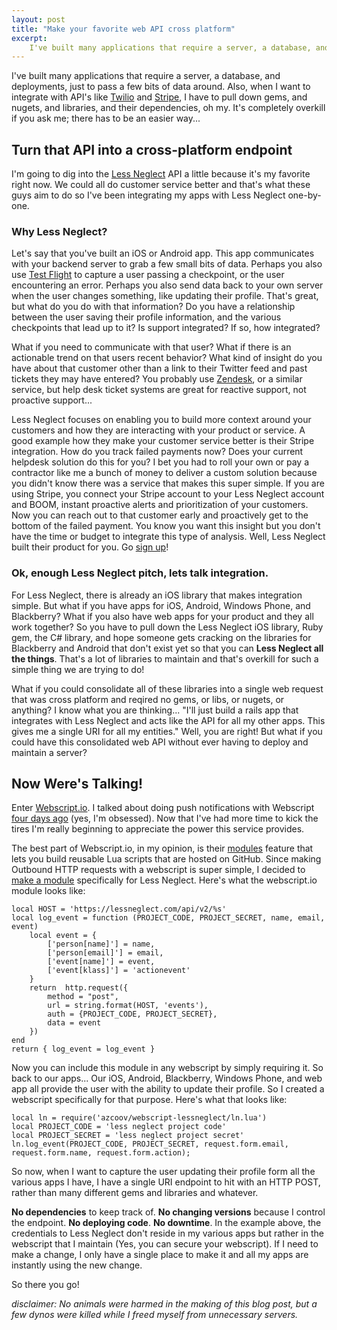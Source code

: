 ```yaml
---
layout: post
title: "Make your favorite web API cross platform"
excerpt:
    I've built many applications that require a server, a database, and deployments, just to pass a few bits of data around. Also, when I want to integrate with API's like [Twilio](http://www.twilio.com) and [Stripe](http://www.stripe.com), I have to pull down gems, and nugets, and libraries, and their dependencies, oh my. It's completely overkill if you ask me; there has to be a better way.
---
```


I've built many applications that require a server, a database, and deployments, just to pass a few bits of data around. Also, when I want to integrate with API's like [Twilio](http://www.twilio.com) and [Stripe](http://www.stripe.com), I have to pull down gems, and nugets, and libraries, and their dependencies, oh my. It's completely overkill if you ask me; there has to be an easier way...

## Turn that API into a cross-platform endpoint

I'm going to dig into the [Less Neglect](http://www.lessneglect.com) API a little because it's my favorite right now. We could all do customer service better and that's what these guys aim to do so I've been integrating my apps with Less Neglect one-by-one.

### Why Less Neglect?

Let's say that you've built an iOS or Android app. This app communicates with your backend server to grab a few small bits of data. Perhaps you also use [Test Flight](http://www.testflightapp.com) to capture a user passing a checkpoint, or the user encountering an error. Perhaps you also send data back to your own server when the user changes something, like updating their profile. That's great, but what do you do with that information? Do you have a relationship between the user saving their profile information, and the various checkpoints that lead up to it? Is support integrated? If so, how integrated?

What if you need to communicate with that user? What if there is an actionable trend on that users recent behavior? What kind of insight do you have about that customer other than a link to their Twitter feed and past tickets they may have entered? You probably use [Zendesk](http://www.zendesk.com), or a similar service, but help desk ticket systems are great for reactive support, not proactive support...

Less Neglect focuses on enabling you to build more context around your customers and how they are interacting with your product or service. A good example how they make your customer service better is their Stripe integration. How do you track failed payments now? Does your current helpdesk solution do this for you? I bet you had to roll your own or pay a contractor like me a bunch of money to deliver a custom solution because you didn't know there was a service that makes this super simple. If you are using Stripe, you connect your Stripe account to your Less Neglect account and BOOM, instant proactive alerts and prioritization of your customers. Now you can reach out to that customer early and proactively get to the bottom of the failed payment. You know you want this insight but you don't have the time or budget to integrate this type of analysis. Well, Less Neglect built their product for you. Go [sign up](http://www.lessneglect.com)!

### Ok, enough Less Neglect pitch, lets talk integration.

For Less Neglect, there is already an iOS library that makes integration simple. But what if you have apps for iOS, Android, Windows Phone, and Blackberry? What if you also have web apps for your product and they all work together? So you have to pull down the Less Neglect iOS library, Ruby gem, the C# library, and hope someone gets cracking on the libraries for Blackberry and Android that don't exist yet so that you can **Less Neglect all the things**. That's a lot of libraries to maintain and that's overkill for such a simple thing we are trying to do!

What if you could consolidate all of these libraries into a single web request that was cross platform and reqired no gems, or libs, or nugets, or anything? I know what you are thinking... "I'll just build a rails app that integrates with Less Neglect and acts like the API for all my other apps. This gives me a single URI for all my entities." Well, you are right! But what if you could have this consolidated web API without ever having to deploy and maintain a server?

## Now Were's Talking!

Enter [Webscript.io](http://www.webscript.io). I talked about doing push notifications with Webscript [four days ago](http://coovtech.com/posts/push-with-web-script/) (yes, I'm obsessed). Now that I've had more time to kick the tires I'm really beginning to appreciate the power this service provides.

The best part of Webscript.io, in my opinion, is their [modules](https://www.webscript.io/documentation#modules) feature that lets you build reusable Lua scripts that are hosted on GitHub. Since making Outbound HTTP requests with a webscript is super simple, I decided to [make a module](https://github.com/azcoov/webscript-lessneglect) specifically for Less Neglect. Here's what the webscript.io module looks like:

    local HOST = 'https://lessneglect.com/api/v2/%s'
    local log_event = function (PROJECT_CODE, PROJECT_SECRET, name, email, event)
        local event = {
            ['person[name]'] = name,
            ['person[email]'] = email,
            ['event[name]'] = event,
            ['event[klass]'] = 'actionevent'
        }
        return  http.request({
            method = "post",
            url = string.format(HOST, 'events'),
            auth = {PROJECT_CODE, PROJECT_SECRET},
            data = event
        })
    end
    return { log_event = log_event }

Now you can include this module in any webscript by simply requiring it. So back to our apps... Our iOS, Android, Blackberry, Windows Phone, and web app all provide the user with the ability to update their profile. So I created a webscript specifically for that purpose. Here's what that looks like:

    local ln = require('azcoov/webscript-lessneglect/ln.lua')
    local PROJECT_CODE = 'less neglect project code'
    local PROJECT_SECRET = 'less neglect project secret'
    ln.log_event(PROJECT_CODE, PROJECT_SECRET, request.form.email, request.form.name, request.form.action);

So now, when I want to capture the user updating their profile form all the various apps I have, I have a single URI endpoint to hit with an HTTP POST, rather than many different gems and libraries and whatever.

**No dependencies** to keep track of. **No changing versions** because I control the endpoint. **No deploying code**. **No downtime**. In the example above, the credentials to Less Neglect don't reside in my various apps but rather in the webscript that I maintain (Yes, you can secure your webscript). If I need to make a change, I only have a single place to make it and all my apps are instantly using the new change.

So there you go!

*disclaimer: No animals were harmed in the making of this blog post, but a few dynos were killed while I freed myself from unnecessary servers.*
